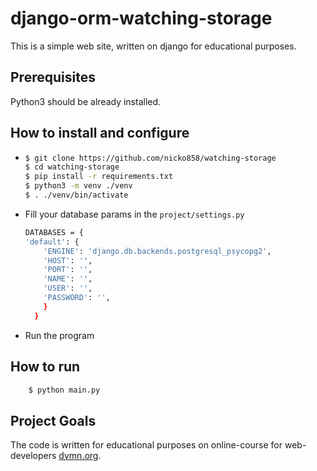 # django-orm-watching-storage
This is a simple web site, written on django for educational purposes. 

## Prerequisites

Python3 should be already installed.

## How to install and configure

- ```bash
  $ git clone https://github.com/nicko858/watching-storage
  $ cd watching-storage
  $ pip install -r requirements.txt
  $ python3 -m venv ./venv
  $ . ./venv/bin/activate
  ```

- Fill your database params in the `project/settings.py`

    ```bash
    DATABASES = {
    'default': {
        'ENGINE': 'django.db.backends.postgresql_psycopg2',
        'HOST': '',
        'PORT': '',
        'NAME': '',
        'USER': '',
        'PASSWORD': '',
        }
      }
    ```
- Run the program


## How to run

  ```bash
      $ python main.py
  ```

## Project Goals

The code is written for educational purposes on online-course for web-developers [dvmn.org](https://dvmn.org/).
